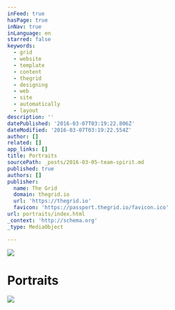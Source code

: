 ```yaml
---
inFeed: true
hasPage: true
inNav: true
inLanguage: en
starred: false
keywords:
  - grid
  - website
  - template
  - content
  - thegrid
  - designing
  - web
  - site
  - automatically
  - layout
description: ''
datePublished: '2016-03-07T03:19:22.806Z'
dateModified: '2016-03-07T03:19:22.554Z'
author: []
related: []
app_links: []
title: Portraits
sourcePath: _posts/2016-03-05-team-spirit.md
published: true
authors: []
publisher:
  name: The Grid
  domain: thegrid.io
  url: 'https://thegrid.io'
  favicon: 'https://passport.thegrid.io/favicon.ico'
url: portraits/index.html
_context: 'http://schema.org'
_type: MediaObject

---
```

![](https://s3-us-west-2.amazonaws.com/the-grid-img/p/b9478f3da636e477f9b7e267d7c909556f80b8b1.jpg)

# Portraits
![](https://the-grid-user-content.s3-us-west-2.amazonaws.com/c20091b2-3bcb-4c56-8345-ccd8d3cb39bf.jpg)